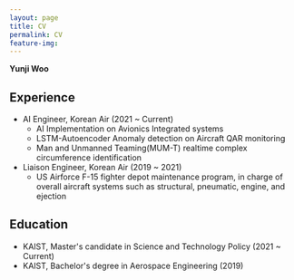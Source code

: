 ```yaml
---
layout: page
title: CV
permalink: CV
feature-img: 
---
```


**Yunji Woo**

## Experience
* AI Engineer, Korean Air (2021 ~ Current)
    * AI Implementation on Avionics Integrated systems
    * LSTM-Autoencoder Anomaly detection on Aircraft QAR monitoring
    * Man and Unmanned Teaming(MUM-T) realtime complex circumference identification 
* Liaison Engineer, Korean Air (2019 ~ 2021)
    * US Airforce F-15 fighter depot maintenance program, in charge of overall aircraft systems such as structural, pneumatic, engine, and ejection 

## Education
* KAIST, Master's candidate in Science and Technology Policy (2021 ~ Current)
* KAIST, Bachelor's degree in Aerospace Engineering (2019)
